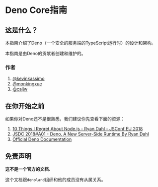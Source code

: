 # Deno Core指南

## 这是什么？

本指南介绍了Deno（一个安全的服务端的TypeScript运行时）的设计和架构。 

本指南是由Deno的贡献者创建和维护的。

### 作者

1. [@kevinkassimo](https://github.com/kevinkassimo)
2. [@monkingxue](https://github.com/monkingxue)
3. [@caijw](https://github.com/caijw)

## 在你开始之前

如果你对Deno还不是很熟悉，我们建议你先查看下面的资源：

1. [10 Things I Regret About Node.js - Ryan Dahl - JSConf EU 2018](https://www.youtube.com/watch?v=M3BM9TB-8yA)
2. [JSDC 2018\#A01 - Deno, A New Server-Side Runtime By Ryan Dahl](https://www.youtube.com/watch?v=FlTG0UXRAkE)
3. [Official Deno Documentation](https://github.com/denoland/deno/blob/master/Docs.md)

## 免责声明

**这不是一个官方的文档.**

这个文档跟`denoland`组织和他的成员没有从属关系。



